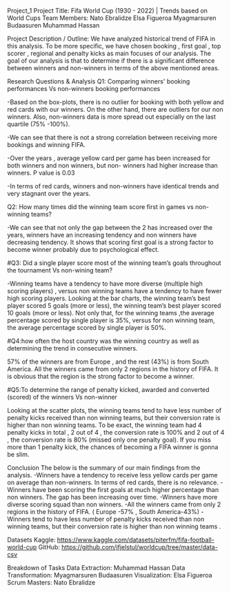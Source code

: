 Project_1
Project Title: Fifa World Cup (1930 - 2022) | Trends based on World Cups
Team Members:
Nato Ebralidze Elsa Figueroa Myagmarsuren Budaasuren Muhammad Hassan

Project Description / Outline:
We have analyzed historical trend of FIFA in this analysis. To be more specific, we have chosen booking , first goal , top scorer , regional and penalty kicks as main focuses of our analysis. The goal of our analysis is that to determine if there is a significant difference between winners and non-winners in terms of the above mentioned areas.

Research Questions & Analysis
Q1: Comparing winners' booking performances Vs non-winners booking performances

-Based on the box-plots, there is no outlier for booking with both yellow and red cards with our winners. On the other hand, there are outliers for our non winners. Also, non-winners data is more spread out especially on the last quartile (75% -100%).

-We can see that there is not a strong correlation between receiving more bookings and winning FIFA.

-Over the years , average yellow card per game has been increased for both winners and non winners, but non- winners had higher increase than winners. P value is 0.03

-In terms of red cards, winners and non-winners have identical trends and very stagnant over the years.

Q2: How many times did the winning team score first in games vs non-winning teams?

-We can see that not only the gap between the 2 has increased over the years, winners have an increasing tendency and non winners have decreasing tendency. It shows that scoring first goal is a strong factor to become winner probably due to psychological effect.

#Q3: Did a single player score most of the winning team’s goals throughout the tournament Vs non-wining team?

-Winning teams have a tendency to have more diverse (multiple high scoring players) , versus non winning teams have a tendency to have fewer high scoring players. Looking at the bar charts, the winning team’s best player scored 5 goals (more or less), the winning team’s best player scored 10 goals (more or less). Not only that, for the winning teams ,the average percentage scored by single player is 35%, versus for non winning team, the average percentage scored by single player is 50%.

#Q4:how often the host country was the winning country as well as determining the trend in consecutive winners.

57% of the winners are from Europe , and the rest (43%) is from South America. All the winners came from only 2 regions in the history of FIFA. It is obvious that the region is the strong factor to become a winner.

#Q5:To determine the range of penalty kicked, awarded and converted (scored) of the winners Vs non-winner

Looking at the scatter plots, the winning teams tend to have less number of penalty kicks received than non winning teams, but their conversion rate is higher than non winning teams. To be exact, the winning team had 4 penalty kicks in total , 2 out of 4 , the conversion rate is 100% and 2 out of 4 , the conversion rate is 80% (missed only one penalty goal). If you miss more than 1 penalty kick, the chances of becoming a FIFA winner is gonna be slim.

Conclusion
The below is the summary of our main findings from the analysis. -Winners have a tendency to receive less yellow cards per game on average than non-winners. In terms of red cards, there is no relevance. -Winners have been scoring the first goals at much higher percentage than non winners. The gap has been increasing over time. -Winners have more diverse scoring squad than non winners. -All the winners came from only 2 regions in the history of FIFA. ( Europe -57% , South America-43%) -Winners tend to have less number of penalty kicks received than non winning teams, but their conversion rate is higher than non winning teams .

Datasets
Kaggle: https://www.kaggle.com/datasets/piterfm/fifa-football-world-cup GitHub: https://github.com/jfjelstul/worldcup/tree/master/data-csv

Breakdown of Tasks
Data Extraction: Muhammad Hassan Data Transformation: Myagmarsuren Budaasuren Visualization: Elsa Figueroa Scrum Masters: Nato Ebralidze

